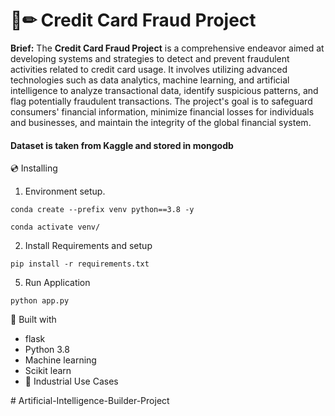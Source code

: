 # 📄✏ Credit Card Fraud Project
**Brief:** The **Credit Card Fraud Project** is a comprehensive endeavor aimed at developing systems and strategies to detect and prevent fraudulent activities related to credit card usage. It involves utilizing advanced technologies such as data analytics, machine learning, and artificial intelligence to analyze transactional data, identify suspicious patterns, and flag potentially fraudulent transactions. The project's goal is to safeguard consumers' financial information, minimize financial losses for individuals and businesses, and maintain the integrity of the global financial system.

#### Dataset is taken from Kaggle and stored in mongodb


💿 Installing
1. Environment setup.
```
conda create --prefix venv python==3.8 -y
```
```
conda activate venv/
````
2. Install Requirements and setup
```
pip install -r requirements.txt
```
5. Run Application
```
python app.py
```

🔧 Built with
- flask
- Python 3.8
- Machine learning
- Scikit learn
- 🏦 Industrial Use Cases

#   A r t i f i c i a l - I n t e l l i g e n c e - B u i l d e r - P r o j e c t  
 